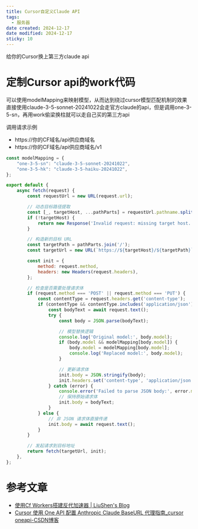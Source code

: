 ```yaml
---
title: Cursor自定义Claude API
tags:
  - 服务器
date created: 2024-12-17
date modified: 2024-12-17
sticky: 10
---
```


给你的Cursor换上第三方claude api

# 定制Cursor api的work代码

可以使用modelMapping来映射模型，从而达到绕过cursor模型匹配机制的效果
直接使用claude-3-5-sonnet-20241022会走官方claude的api，但是调用one-3-5-sn，再用work偷梁换柱就可以走自己买的第三方api

调用请求示例
- https://你的CF域名/api供应商域名
- https://你的CF域名/api供应商域名/v1

```js
const modelMapping = {
    "one-3-5-sn": "claude-3-5-sonnet-20241022",
    "one-3-5-hk": "claude-3-5-haiku-20241022",
};

export default {
    async fetch(request) {
        const requestUrl = new URL(request.url);

        // 动态目标路径提取
        const [_, targetHost, ...pathParts] = requestUrl.pathname.split('/');
        if (!targetHost) {
            return new Response('Invalid request: missing target host.', { status: 400 });
        }

        // 构造新的目标 URL
        const targetPath = pathParts.join('/');
        const targetUrl = new URL(`https://${targetHost}/${targetPath}`);

        const init = {
            method: request.method,
            headers: new Headers(request.headers),
        };

        // 检查是否需要处理请求体
        if (request.method === 'POST' || request.method === 'PUT') {
            const contentType = request.headers.get('content-type');
            if (contentType && contentType.includes('application/json')) {
                const bodyText = await request.text();
                try {
                    const body = JSON.parse(bodyText);

                    // 模型替换逻辑
                    console.log('Original model:', body.model);
                    if (body.model && modelMapping[body.model]) {
                        body.model = modelMapping[body.model];
                        console.log('Replaced model:', body.model);
                    }

                    // 更新请求体
                    init.body = JSON.stringify(body);
                    init.headers.set('content-type', 'application/json'); // 确保保持 JSON 类型
                } catch (error) {
                    console.error('Failed to parse JSON body:', error.message);
                    // 保持原始请求体
                    init.body = bodyText;
                }
            } else {
                // 非 JSON 请求体直接传递
                init.body = await request.text();
            }
        }

        // 发起请求到目标地址
        return fetch(targetUrl, init);
    },
};

```

# 参考文章

- [使用Cf Workers搭建反代加速器 | LiuShen's Blog](https://blog.liushen.fun/posts/dd89adc9/)
- [Cursor 使用 One API 配置 Anthropic Claude BaseURL 代理指南_cursor oneapi-CSDN博客](https://blog.csdn.net/zhq426/article/details/141982668)
